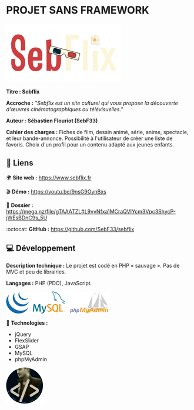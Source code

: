 # PROJET SANS FRAMEWORK
![logo_sebflix](/github/logo_sebflix.png)

**Titre : Sebflix**

**Accroche :**
*"Sebflix est un site culturel qui vous propose la découverte d'œuvres cinématographiques ou télévisuelles."*

**Auteur : Sébastien Flouriot (SebF33)**

**Cahier des charges :** Fiches de film, dessin animé, série, anime, spectacle, et leur bande-annonce.
Possibilité à l'utilisateur de créer une liste de favoris.
Choix d'un profil pour un contenu adapté aux jeunes enfants.


## :link: Liens
:earth_africa: **Site web :** https://www.sebflix.fr

:clapper: **Démo :** https://youtu.be/9nsG9OynBxs

:memo: **Dossier :** https://mega.nz/file/gTAAATZL#L9vvNfxa1MCraQVIYcm3Vpc3ShycP-jWEsBDnC9s_5U

:octocat: **GitHub :** https://github.com/SebF33/sebflix


## :computer: Développement
**Description technique :** Le projet est codé en PHP « sauvage ». Pas de MVC et peu de librairies.

**Langages :** PHP (PDO), JavaScript.

![jQuery](/github/jQuery.png) ![MySQL](/github/MySQL.png) ![phpMyAdmin](/github/phpMyAdmin.png)

:toolbox: **Technologies :**
- jQuery
- FlexSlider
- GSAP
- MySQL
- phpMyAdmin


![avatar](/github/avatar.png)
